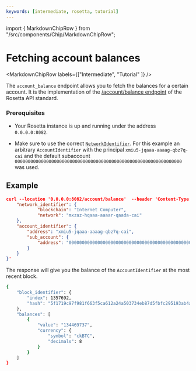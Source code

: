 ```yaml
---
keywords: [intermediate, rosetta, tutorial]
---
```


import { MarkdownChipRow } from "/src/components/Chip/MarkdownChipRow";

# Fetching account balances

<MarkdownChipRow labels={["Intermediate", "Tutorial" ]} />

The `account_balance` endpoint allows you to fetch the balances for a certain account. It is the implementation of the [/account/balance endpoint](https://www.rosetta-api.org/docs/AccountApi.html#accountbalance) of the Rosetta API standard. 

### Prerequisites

- Your Rosetta instance is up and running under the address `0.0.0.0:8082`.

- Make sure to use the correct [`NetworkIdentifier`](/docs/developer-docs/defi/rosetta/icrc_rosetta/data_api/network.md). For this example an arbitrary `AccountIdentifier` with the principal `xmiu5-jqaaa-aaaag-qbz7q-cai` and the default subaccount `0000000000000000000000000000000000000000000000000000000000000000` was used. 

## Example
```json
curl --location '0.0.0.0:8082/account/balance'  --header 'Content-Type: application/json' --data '{
    "network_identifier": {
            "blockchain": "Internet Computer",
            "network": "mxzaz-hqaaa-aaaar-qaada-cai"
    },
    "account_identifier": {
        "address": "xmiu5-jqaaa-aaaag-qbz7q-cai",
        "sub_account": {
            "address": "0000000000000000000000000000000000000000000000000000000000000000"
        }
    }
}'
```

The response will give you the balance of the `AccountIdentifier` at the most recent block.

```bash
{
    "block_identifier": {
        "index": 1357692,
        "hash": "5f1719c97f981f663f5ca612a24a503734eb87d5fbfc295193ab4a29ae139f3f"
    },
    "balances": [
        {
            "value": "134469737",
            "currency": {
                "symbol": "ckBTC",
                "decimals": 8
            }
        }
    ]
}
```